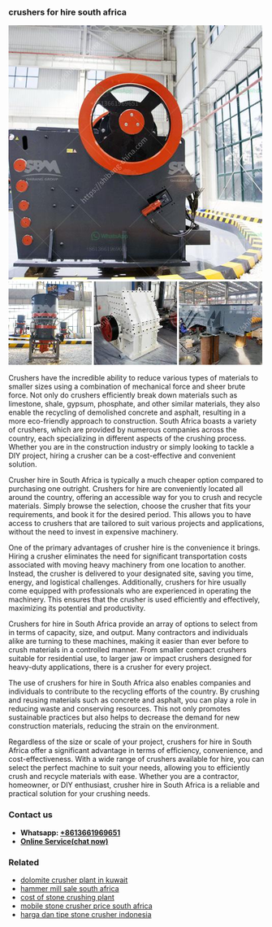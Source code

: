 <h3>crushers for hire south africa</h3><img src='1706755704.jpg' alt=''><p>Crushers have the incredible ability to reduce various types of materials to smaller sizes using a combination of mechanical force and sheer brute force. Not only do crushers efficiently break down materials such as limestone, shale, gypsum, phosphate, and other similar materials, they also enable the recycling of demolished concrete and asphalt, resulting in a more eco-friendly approach to construction. South Africa boasts a variety of crushers, which are provided by numerous companies across the country, each specializing in different aspects of the crushing process. Whether you are in the construction industry or simply looking to tackle a DIY project, hiring a crusher can be a cost-effective and convenient solution.</p><p>Crusher hire in South Africa is typically a much cheaper option compared to purchasing one outright. Crushers for hire are conveniently located all around the country, offering an accessible way for you to crush and recycle materials. Simply browse the selection, choose the crusher that fits your requirements, and book it for the desired period. This allows you to have access to crushers that are tailored to suit various projects and applications, without the need to invest in expensive machinery.</p><p>One of the primary advantages of crusher hire is the convenience it brings. Hiring a crusher eliminates the need for significant transportation costs associated with moving heavy machinery from one location to another. Instead, the crusher is delivered to your designated site, saving you time, energy, and logistical challenges. Additionally, crushers for hire usually come equipped with professionals who are experienced in operating the machinery. This ensures that the crusher is used efficiently and effectively, maximizing its potential and productivity.</p><p>Crushers for hire in South Africa provide an array of options to select from in terms of capacity, size, and output. Many contractors and individuals alike are turning to these machines, making it easier than ever before to crush materials in a controlled manner. From smaller compact crushers suitable for residential use, to larger jaw or impact crushers designed for heavy-duty applications, there is a crusher for every project.</p><p>The use of crushers for hire in South Africa also enables companies and individuals to contribute to the recycling efforts of the country. By crushing and reusing materials such as concrete and asphalt, you can play a role in reducing waste and conserving resources. This not only promotes sustainable practices but also helps to decrease the demand for new construction materials, reducing the strain on the environment.</p><p>Regardless of the size or scale of your project, crushers for hire in South Africa offer a significant advantage in terms of efficiency, convenience, and cost-effectiveness. With a wide range of crushers available for hire, you can select the perfect machine to suit your needs, allowing you to efficiently crush and recycle materials with ease. Whether you are a contractor, homeowner, or DIY enthusiast, crusher hire in South Africa is a reliable and practical solution for your crushing needs.</p><h3>Contact us</h3><ul><li><strong>Whatsapp:&nbsp;<a href="https://wa.me/8613661969651">+8613661969651</a></strong></li><li><a href="https://swt.shibang-china.com/?git&amp;zhl&amp;crushers for hire south africa"><strong>Online Service(chat now)</strong></a></li></ul><h3>Related</h3><ul><li><a href='dolomite crusher plant in kuwait.md'>dolomite crusher plant in kuwait</a></li><li><a href='hammer mill sale south africa.md'>hammer mill sale south africa</a></li><li><a href='cost of stone crushing plant.md'>cost of stone crushing plant</a></li><li><a href='mobile stone crusher price south africa.md'>mobile stone crusher price south africa</a></li><li><a href='harga dan tipe stone crusher indonesia.md'>harga dan tipe stone crusher indonesia</a></li></ul>